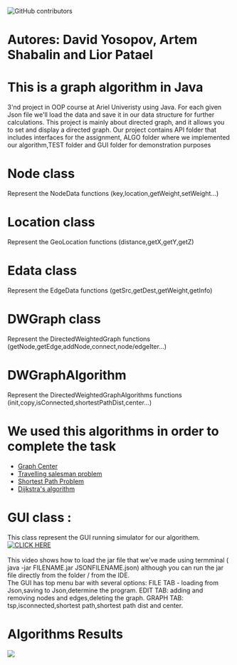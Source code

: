  ![GitHub contributors](https://img.shields.io/github/contributors/MightyArty/Ex2_Graphs?style=plastic)
# Autores: David Yosopov, Artem Shabalin and Lior Patael
# This is a graph algorithm in Java 
3'nd project in OOP course at Ariel Univeristy using Java. For each given Json file we'll load the data and save it in our data structure for further calculations.
This project is mainly about directed graph, and it allows you to set and display a directed graph.
Our project contains API folder that includes interfaces for the assignment, ALGO folder where we implemented our algorithm,TEST folder and GUI folder for demonstration purposes
# Node class
Represent the NodeData functions (key,location,getWeight,setWeight...)
# Location class
Represent the GeoLocation functions (distance,getX,getY,getZ)
# Edata class
Represent the EdgeData functions (getSrc,getDest,getWeight,getInfo)
# DWGraph class
Represent the DirectedWeightedGraph functions (getNode,getEdge,addNode,connect,node/edgeIter...)
# DWGraphAlgorithm
Represent the DirectedWeightedGraphAlgorithms functions (init,copy,isConnected,shortestPathDist,center...)
# We used this algorithms in order to complete the task
- [Graph Center](https://en.wikipedia.org/wiki/Graph_center)
- [Travelling salesman problem](https://en.wikipedia.org/wiki/Travelling_salesman_problem)
- [Shortest Path Problem](https://en.wikipedia.org/wiki/Shortest_path_problem)
- [Dijkstra's algorithm](https://en.wikipedia.org/wiki/Dijkstra%27s_algorithm)
# GUI class :
This class represent the GUI running simulator for our algorithem.<br/>
[![CLICK HERE](https://i.ibb.co/8KNR8KC/Screen-Shot-2021-12-13-at-18-09-11.png)](https://www.youtube.com/watch?v=rzKde6IoVKQ "CLICK HERE")
<br />
<br />This video shows how to load the jar file that we've made using termminal ( java -jar FILENAME.jar JSONFILENAME.json) although you can run the jar file directly from the folder / from the IDE. 
<br /> The GUI has top menu bar with several options: FILE TAB -  loading from Json,saving to Json,determine the program.
EDIT TAB: adding and removing nodes and edges,deleting the graph. GRAPH TAB: tsp,isconnected,shortest path,shortest path dist and center.
# Algorithms Results
![](https://i.ibb.co/S59Y5Dk/Screen-Shot-2021-12-13-at-17-55-20.png)
